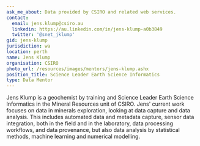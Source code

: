 ```yaml
---
ask_me_about: Data provided by CSIRO and related web services.
contact:
  email: jens.klump@csiro.au
  linkedin: https://au.linkedin.com/in/jens-klump-a0b3849
  twitter: '@snet_jklump'
gid: jens-klump
jurisdiction: wa
location: perth
name: Jens Klump
organisation: CSIRO
photo_url: /resources/images/mentors/jens-klump.ashx
position_title: Science Leader Earth Science Informatics
type: Data Mentor
---
```


Jens Klump is a geochemist by training and Science Leader Earth Science Informatics in the Mineral Resources unit of CSIRO. Jens' current work focuses on data in minerals exploration, looking at data capture and data analysis. This includes automated data and metadata capture, sensor data integration, both in the field and in the laboratory, data processing workflows, and data provenance, but also data analysis by statistical methods, machine learning and numerical modelling.